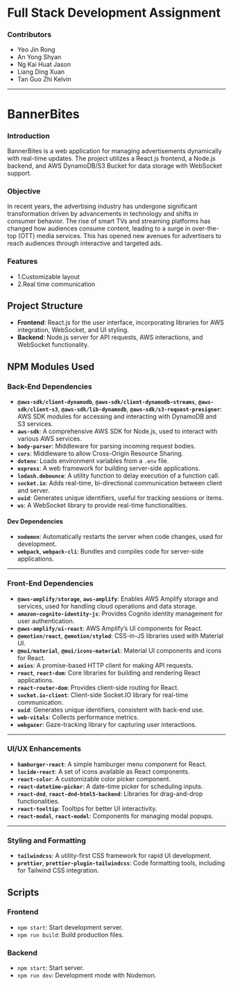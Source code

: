 # Full Stack Development Assignment

### Contributors

- Yeo Jin Rong
- An Yong Shyan
- Ng Kai Huat Jason
- Liang Ding Xuan
- Tan Guo Zhi Kelvin

---

# BannerBites

### Introduction
BannerBites is a web application for managing advertisements dynamically with real-time updates. The project utilizes a React.js frontend, a Node.js backend, and AWS DynamoDB/S3 Bucket for data storage with WebSocket support.

### Objective
In recent years, the advertising industry has undergone significant
 transformation driven by advancements in technology and shifts in
 consumer behavior. The rise of smart TVs and streaming platforms
 has changed how audiences consume content, leading to a surge in
 over-the-top (OTT) media services. This has opened new avenues for
 advertisers to reach audiences through interactive and targeted ads.

 ### Features
  - 1.Customizable layout
  - 2.Real time communication

## Project Structure

- **Frontend**: React.js for the user interface, incorporating libraries for AWS integration, WebSocket, and UI styling.
- **Backend**: Node.js server for API requests, AWS interactions, and WebSocket functionality.

## NPM Modules Used

### Back-End Dependencies

- **`@aws-sdk/client-dynamodb`**, **`@aws-sdk/client-dynamodb-streams`**, **`@aws-sdk/client-s3`**, **`@aws-sdk/lib-dynamodb`**, **`@aws-sdk/s3-request-presigner`**: AWS SDK modules for accessing and interacting with DynamoDB and S3 services.
- **`aws-sdk`**: A comprehensive AWS SDK for Node.js, used to interact with various AWS services.
- **`body-parser`**: Middleware for parsing incoming request bodies.
- **`cors`**: Middleware to allow Cross-Origin Resource Sharing.
- **`dotenv`**: Loads environment variables from a `.env` file.
- **`express`**: A web framework for building server-side applications.
- **`lodash.debounce`**: A utility function to delay execution of a function call.
- **`socket.io`**: Adds real-time, bi-directional communication between client and server.
- **`uuid`**: Generates unique identifiers, useful for tracking sessions or items.
- **`ws`**: A WebSocket library to provide real-time functionalities.

#### Dev Dependencies

- **`nodemon`**: Automatically restarts the server when code changes, used for development.
- **`webpack`**, **`webpack-cli`**: Bundles and compiles code for server-side applications.

---

### Front-End Dependencies

- **`@aws-amplify/storage`**, **`aws-amplify`**: Enables AWS Amplify storage and services, used for handling cloud operations and data storage.
- **`amazon-cognito-identity-js`**: Provides Cognito identity management for user authentication.
- **`@aws-amplify/ui-react`**: AWS Amplify’s UI components for React.
- **`@emotion/react`**, **`@emotion/styled`**: CSS-in-JS libraries used with Material UI.
- **`@mui/material`**, **`@mui/icons-material`**: Material UI components and icons for React.
- **`axios`**: A promise-based HTTP client for making API requests.
- **`react`**, **`react-dom`**: Core libraries for building and rendering React applications.
- **`react-router-dom`**: Provides client-side routing for React.
- **`socket.io-client`**: Client-side Socket.IO library for real-time communication.
- **`uuid`**: Generates unique identifiers, consistent with back-end use.
- **`web-vitals`**: Collects performance metrics.
- **`webgazer`**: Gaze-tracking library for capturing user interactions.

---

### UI/UX Enhancements

- **`hamburger-react`**: A simple hamburger menu component for React.
- **`lucide-react`**: A set of icons available as React components.
- **`react-color`**: A customizable color picker component.
- **`react-datetime-picker`**: A date-time picker for scheduling inputs.
- **`react-dnd`**, **`react-dnd-html5-backend`**: Libraries for drag-and-drop functionalities.
- **`react-tooltip`**: Tooltips for better UI interactivity.
- **`react-modal`**, **`react-model`**: Components for managing modal popups.

---

### Styling and Formatting

- **`tailwindcss`**: A utility-first CSS framework for rapid UI development.
- **`prettier`**, **`prettier-plugin-tailwindcss`**: Code formatting tools, including for Tailwind CSS integration.
## Scripts

### Frontend

- `npm start`: Start development server.
- `npm run build`: Build production files.

### Backend

- `npm start`: Start server.
- `npm run dev`: Development mode with Nodemon.
